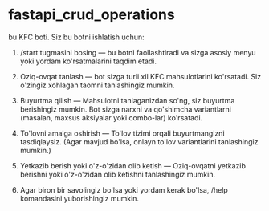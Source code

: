 # fastapi_crud_operations
bu KFC boti. Siz bu botni ishlatish uchun:
1. /start tugmasini bosing — bu botni faollashtiradi va sizga asosiy menyu yoki yordam ko'rsatmalarini taqdim etadi.

2. Oziq-ovqat tanlash — bot sizga turli xil KFC mahsulotlarini ko'rsatadi. Siz o'zingiz xohlagan taomni tanlashingiz mumkin.

3. Buyurtma qilish — Mahsulotni tanlaganizdan so'ng, siz buyurtma berishingiz mumkin. Bot sizga narxni va qo'shimcha variantlarni (masalan, maxsus aksiyalar yoki combo-lar) ko'rsatadi.

4. To'lovni amalga oshirish — To'lov tizimi orqali buyurtmangizni tasdiqlaysiz. (Agar mavjud bo'lsa, onlayn to'lov variantlarini tanlashingiz mumkin.)

5. Yetkazib berish yoki o'z-o'zidan olib ketish — Oziq-ovqatni yetkazib berishni yoki o'z-o'zidan olib ketishni tanlashingiz mumkin.

6. Agar biron bir savolingiz bo'lsa yoki yordam kerak bo'lsa, /help komandasini yuborishingiz mumkin.
